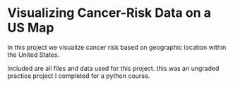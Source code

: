 # Visualizing Cancer-Risk Data on a US Map

In this project we visualize cancer risk based on geographic location within the United States.

Included are all files and data used for this project. this was an ungraded practice project I completed for a python course.
